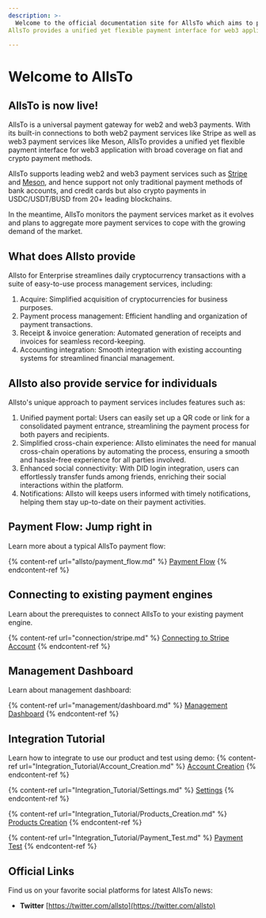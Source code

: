 ```yaml
---
description: >-
  Welcome to the official documentation site for AllsTo which aims to provide universal payment infra for global SMEs.
AllsTo provides a unified yet flexible payment interface for web3 application with broad coverage on fiat and crypto payment methods.

---
```


# Welcome to AllsTo

## AllsTo is now live!

AllsTo is a universal payment gateway for web2 and web3 payments. With its built-in connections to both web2 payment services like Stripe as well as web3 payment services like Meson, AllsTo provides a unified yet flexible payment interface for web3 application with broad coverage on fiat and crypto payment methods.

AllsTo supports leading web2 and web3 payment services such as [Stripe](https://stripe.com) and [Meson](https://meson.fi), and hence support not only traditional payment methods of bank accounts, and credit cards but also crypto payments in USDC/USDT/BUSD from 20+ leading blockchains.

In the meantime, AllsTo monitors the payment services market as it evolves and plans to aggregate more payment services to cope with the growing demand of the market.

## What does Allsto provide

Allsto for Enterprise streamlines daily cryptocurrency transactions with a suite of easy-to-use process management services, including:

1. Acquire: Simplified acquisition of cryptocurrencies for business purposes.
2. Payment process management: Efficient handling and organization of payment transactions.
3. Receipt & invoice generation: Automated generation of receipts and invoices for seamless record-keeping.
4. Accounting integration: Smooth integration with existing accounting systems for streamlined financial management.

## Allsto also provide service for individuals

Allsto's unique approach to payment services includes features such as:

1. Unified payment portal: Users can easily set up a QR code or link for a consolidated payment entrance, streamlining the payment process for both payers and recipients.
2. Simplified cross-chain experience: Allsto eliminates the need for manual cross-chain operations by automating the process, ensuring a smooth and hassle-free experience for all parties involved.
3. Enhanced social connectivity: With DID login integration, users can effortlessly transfer funds among friends, enriching their social interactions within the platform.
4. Notifications: Allsto will keeps users informed with timely notifications, helping them stay up-to-date on their payment activities.


## Payment Flow: Jump right in

Learn more about a typical AllsTo payment flow:

{% content-ref url="allsto/payment_flow.md" %}
[Payment Flow](allsto/payment_flow.md)
{% endcontent-ref %}


## Connecting to existing payment engines

Learn about the prerequistes to connect AllsTo to your existing payment engine.

{% content-ref url="connection/stripe.md" %}
[Connecting to Stripe Account](connection/stripe.md)
{% endcontent-ref %}

## Management Dashboard

Learn about management dashboard:

{% content-ref url="management/dashboard.md" %}
[Management Dashboard](management/dashboard.md)
{% endcontent-ref %}

## Integration Tutorial

Learn how to integrate to use our product and test using demo:
{% content-ref url="Integration_Tutorial/Account_Creation.md" %}
[Account Creation](Integration_Tutorial/Account_Creation.md)
{% endcontent-ref %}

{% content-ref url="Integration_Tutorial/Settings.md" %}
[Settings](Integration_Tutorial/Settings.md)
{% endcontent-ref %}

{% content-ref url="Integration_Tutorial/Products_Creation.md" %}
[Products Creation](Integration_Tutorial/Products_Creation.md)
{% endcontent-ref %}

{% content-ref url="Integration_Tutorial/Payment_Test.md" %}
[Payment Test](Integration_Tutorial/Payment_Test.md)
{% endcontent-ref %}


## Official Links

Find us on your favorite social platforms for latest AllsTo news:

* **Twitter** [https://twitter.com/allsto](https://twitter.com/allsto)